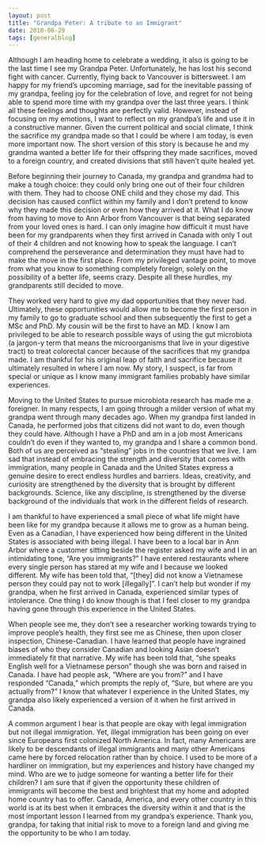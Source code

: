 ```yaml
---
layout: post
title: "Grandpa Peter: A tribute to an Immigrant"
date: 2018-06-29
tags: [generalblog]
---
```


Although I am heading home to celebrate a wedding, it also is going to be the last time I see my Grandpa Peter. Unfortunately, he has lost his second fight with cancer. Currently, flying back to Vancouver is bittersweet. I am happy for my friend’s upcoming marriage, sad for the inevitable passing of my grandpa, feeling joy for the celebration of love, and regret for not being able to spend more time with my grandpa over the last three years. I think all these feelings and thoughts are perfectly valid. However, instead of focusing on my emotions, I want to reflect on my grandpa’s life and use it in a constructive manner. Given the current political and social climate, I think the sacrifice my grandpa made so that I could be where I am today, is even more important now. The short version of this story is because he and my grandma wanted a better life for their offspring they made sacrifices, moved to a foreign country, and created divisions that still haven’t quite healed yet. 

Before beginning their journey to Canada, my grandpa and grandma had to make a tough choice: they could only bring one out of their four children with them. They had to choose ONE child and they chose my dad. This decision has caused conflict within my family and I don’t pretend to know why they made this decision or even how they arrived at it. What I do know from having to move to Ann Arbor from Vancouver is that being separated from your loved ones is hard. I can only imagine how difficult it must have been for my grandparents when they first arrived in Canada with only 1 out of their 4 children and not knowing how to speak the language. I can’t comprehend the perseverance and determination they must have had to make the move in the first place. From my privileged vantage point, to move from what you know to something completely foreign, solely on the possibility of a better life, seems crazy. Despite all these hurdles, my grandparents still decided to move. 

They worked very hard to give my dad opportunities that they never had. Ultimately, these opportunities would allow me to become the first person in my family to go to graduate school and then subsequently the first to get a MSc and PhD. My cousin will be the first to have an MD. I know I am privileged to be able to research possible ways of using the gut microbiota (a jargon-y term that means the microorganisms that live in your digestive tract) to treat colorectal cancer because of the sacrifices that my grandpa made. I am thankful for his original leap of faith and sacrifice because it ultimately resulted in where I am now. My story, I suspect, is far from special or unique as I know many immigrant families probably have similar experiences.

Moving to the United States to pursue microbiota research has made me a foreigner. In many respects, I am going through a milder version of what my grandpa went through many decades ago. When my grandpa first landed in Canada, he performed jobs that citizens did not want to do, even though they could have. Although I have a PhD and am in a job most Americans couldn’t do even if they wanted to, my grandpa and I share a common bond. Both of us are perceived as “stealing” jobs in the countries that we live. I am sad that instead of embracing the strength and diversity that comes with immigration, many people in Canada and the United States express a genuine desire to erect endless hurdles and barriers. Ideas, creativity, and curiosity are strengthened by the diversity that is brought by different backgrounds. Science, like any discipline, is strengthened by the diverse background of the individuals that work in the different fields of research.

I am thankful to have experienced a small piece of what life might have been like for my grandpa because it allows me to grow as a human being. Even as a Canadian, I have experienced how being different in the United States is associated with being illegal. I have been to a local bar in Ann Arbor where a customer sitting beside the register asked my wife and I in an intimidating tone, “Are you immigrants?” I have entered restaurants where every single person has stared at my wife and I because we looked different. My wife has been told that, “[they] did not know a Vietnamese person they could pay not to work [illegally]”. I can’t help but wonder if my grandpa, when he first arrived in Canada, experienced similar types of intolerance. One thing I do know though is that I feel closer to my grandpa having gone through this experience in the United States. 

When people see me, they don’t see a researcher working towards trying to improve people’s health, they first see me as Chinese, then upon closer inspection, Chinese-Canadian. I have learned that people have ingrained biases of who they consider Canadian and looking Asian doesn’t immediately fit that narrative. My wife has been told that, “she speaks English well for a Vietnamese person” though she was born and raised in Canada. I have had people ask, “Where are you from?” and I have responded “Canada,” which prompts the reply of, “Sure, but where are you actually from?” I know that whatever I experience in the United States, my grandpa also likely experienced a version of it when he first arrived in Canada.

A common argument I hear is that people are okay with legal immigration but not illegal immigration. Yet, illegal immigration has been going on ever since Europeans first colonized North America. In fact, many Americans are likely to be descendants of illegal immigrants and many other Americans came here by forced relocation rather than by choice. I used to be more of a hardliner on immigration, but my experiences and history have changed my mind. Who are we to judge someone for wanting a better life for their children? I am sure that if given the opportunity these children of immigrants will become the best and brightest that my home and adopted home country has to offer. Canada, America, and every other country in this world is at its best when it embraces the diversity within it and that is the most important lesson I learned from my grandpa’s experience. Thank you, grandpa, for taking that initial risk to move to a foreign land and giving me the opportunity to be who I am today.       


